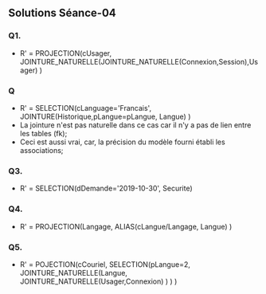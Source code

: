 ## Solutions Séance-04

### Q1.
  + R' = PROJECTION(cUsager, JOINTURE_NATURELLE(JOINTURE_NATURELLE(Connexion,Session),Usager) )
  
### Q
  + R' = SELECTION(cLanguage='Francais', JOINTURE(Historique,pLangue=pLangue, Langue) )
  + La jointure n'est pas naturelle dans ce cas car il n'y a pas de lien entre les tables (fk);
  + Ceci est aussi vrai, car, la précision du modèle fourni établi les associations;
  
### Q3.
  + R' = SELECTION(dDemande='2019-10-30', Securite)

### Q4.
 + R' = PROJECTION(Langage, ALIAS(cLangue/Langage, Langue) )

### Q5. 
  + R' = POJECTION(cCouriel, SELECTION(pLangue=2, JOINTURE_NATURELLE(Langue, JOINTURE_NATURELLE(Usager,Connexion) ) ) )
  
